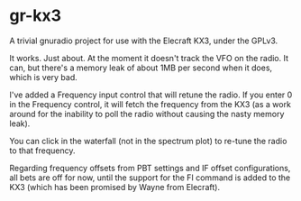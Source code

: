 gr-kx3
======

A trivial gnuradio project for use with the Elecraft KX3, under the GPLv3. 

It works.  Just about.  At the moment it doesn't track the VFO on the radio.  It
can, but there's a memory leak of about 1MB per second when it does, which is
very bad.

I've added a Frequency input control that will retune the radio.  If you enter 0
in the Frequency control, it will fetch the frequency from the KX3 (as a work
around for the inability to poll the radio without causing the nasty memory
leak).

You can click in the waterfall (not in the spectrum plot) to re-tune the radio 
to that frequency.

Regarding frequency offsets from PBT settings and IF offset configurations, all
bets are off for now, until the support for the FI command is added to the
KX3 (which has been promised by Wayne from Elecraft).
